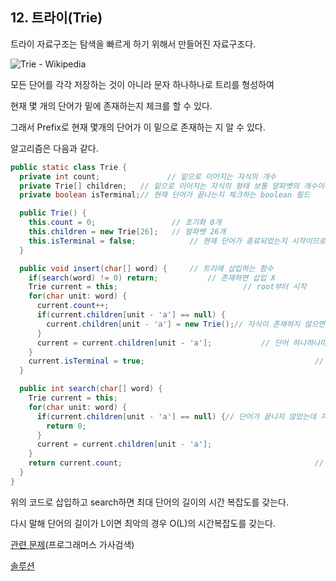 ## 12. 트라이(Trie)

트라이 자료구조는 탐색을 빠르게 하기 위해서 만들어진 자료구조다. 

![Trie - Wikipedia](https://upload.wikimedia.org/wikipedia/commons/thumb/b/be/Trie_example.svg/1200px-Trie_example.svg.png)



모든 단어를 각각 저장하는 것이 아니라 문자 하나하나로 트리를 형성하여 

현재 몇 개의 단어가 밑에 존재하는지 체크를 할 수 있다. 

그래서 Prefix로 현재 몇개의 단어가 이 밑으로 존재하는 지 알 수 있다. 

알고리즘은 다음과 같다. 

```java
public static class Trie {
  private int count;			   // 밑으로 이어지는 자식의 개수 
  private Trie[] children;	 // 밑으로 이어지는 자식의 형태 보통 알파벳의 개수이다. 
  private boolean isTerminal;// 현재 단어가 끝나는지 체크하는 boolean 필드

  public Trie() {
    this.count = 0;					// 초기화 0개
    this.children = new Trie[26];	// 알파벳 26개
    this.isTerminal = false;			// 현재 단어가 종료되었는지 시작이므로 false다.
  }

  public void insert(char[] word) {		// 트리에 삽입하는 함수
    if(search(word) != 0) return;			// 존재하면 삽입 X
    Trie current = this;							// root부터 시작 
    for(char unit: word) {						
      current.count++;								 
      if(current.children[unit - 'a'] == null) {
        current.children[unit - 'a'] = new Trie();// 자식이 존재하지 않으면 초기화
      }
      current = current.children[unit - 'a'];			// 단어 하나하나마다 자식을 타고 내려감
    }
    current.isTerminal = true;										// 단어 종료후 terminal true
  }

  public int search(char[] word) {
    Trie current = this;												// root부터 찾는다.
    for(char unit: word) {
      if(current.children[unit - 'a'] == null) {// 단어가 끝나지 않았는데 자식이 없으면 단어 존재 X 
        return 0;
      }
      current = current.children[unit - 'a'];
    }
    return current.count;											// 현재 노드 밑으로 존재하는 단어의 개수 리턴
  }
}
```

위의 코드로 삽입하고 search하면 최대 단어의 길이의 시간 복잡도를 갖는다. 

다시 말해 단어의 길이가 L이면 최악의 경우 O(L)의 시간복잡도를 갖는다.



[관련 문제](https://programmers.co.kr/learn/courses/30/lessons/60060)(프로그래머스 가사검색)

[솔루션](https://github.com/bosuksh/algo/blob/master/problems/SearchLyrics.java)



